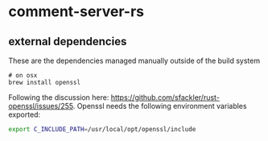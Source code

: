 # comment-server-rs

## external dependencies
These are the dependencies managed manually outside of the build system
```
# on osx
brew install openssl
```

Following the discussion here: https://github.com/sfackler/rust-openssl/issues/255. Openssl needs the following
environment variables exported:
```bash
export C_INCLUDE_PATH=/usr/local/opt/openssl/include
```
